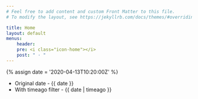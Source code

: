 ```yaml
---
# Feel free to add content and custom Front Matter to this file.
# To modify the layout, see https://jekyllrb.com/docs/themes/#overriding-theme-defaults

title: Home
layout: default
menus:
    header:
    pre: <i class="icon-home"></i>
    post: " · "
---
```



{% assign date = '2020-04-13T10:20:00Z' %}

- Original date - {{ date }}
- With timeago filter - {{ date | timeago }}



